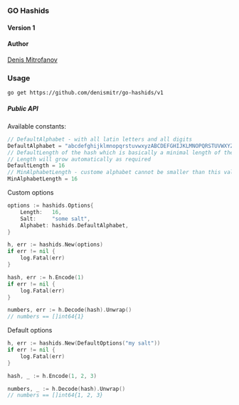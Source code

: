 ### GO Hashids

#### Version 1

#### Author
[Denis Mitrofanov](https://thecollection.ru)

### Usage

```go get https://github.com/denismitr/go-hashids/v1```

##### Public API

Available constants:

```go
// DefaultAlphabet - with all latin letters and all digits
DefaultAlphabet = "abcdefghijklmnopqrstuvwxyzABCDEFGHIJKLMNOPQRSTUVWXYZ1234567890"
// DefaultLength of the hash which is basically a minimal length of the hash
// Length will grow automatically as required
DefaultLength = 16
// MinAlphabetLength - custome alphabet cannot be smaller than this value
MinAlphabetLength = 16
```

Custom options
```go
options := hashids.Options{
    Length:   16,
    Salt:     "some salt",
    Alphabet: hashids.DefaultAlphabet,
}

h, err := hashids.New(options)
if err != nil {
    log.Fatal(err)
}

hash, err := h.Encode(1)
if err != nil {
    log.Fatal(err)
}

numbers, err := h.Decode(hash).Unwrap()
// numbers == []int64{1}
```

Default options
```go
h, err := hashids.New(DefaultOptions("my salt"))
if err != nil {
    log.Fatal(err)
}

hash, _ := h.Encode(1, 2, 3)

numbers, _ := h.Decode(hash).Unwrap()
// numbers == []int64{1, 2, 3}
```